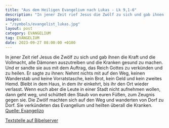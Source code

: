 ```yaml
---
title: "Aus dem Heiligen Evangelium nach Lukas - Lk 9,1-6"
description: "In jener Zeit rief Jesus die Zwölf zu sich und gab ihnen die Kraft und die Vollmacht, alle Dämonen auszutreiben und die Kranken gesund zu machen. Und er sandte sie aus mit dem Auftrag, das Reich Gottes zu verkünden und zu heilen. Er sagte zu ihnen: Nehmt nichts mit auf den Weg, k...."
images:
- "/symbols/evangelist_lukas.jpg"
layout: post
category: EVANGELIUM
tag: EVANGELIUM
date: 2023-09-27 08:00:00 +0100
---
```

In jener Zeit rief Jesus die Zwölf zu sich und gab ihnen die Kraft und die Vollmacht, alle Dämonen auszutreiben und die Kranken gesund zu machen.
Und er sandte sie aus mit dem Auftrag, das Reich Gottes zu verkünden und zu heilen.
Er sagte zu ihnen: Nehmt nichts mit auf den Weg, keinen Wanderstab und keine Vorratstasche, kein Brot, kein Geld und kein zweites Hemd.<!--more-->
Bleibt in dem Haus, in dem ihr einkehrt, bis ihr den Ort wieder verlasst.
Wenn euch aber die Leute in einer Stadt nicht aufnehmen wollen, dann geht weg, und schüttelt den Staub von euren Füßen, zum Zeugnis gegen sie.
Die Zwölf machten sich auf den Weg und wanderten von Dorf zu Dorf. Sie verkündeten das Evangelium und heilten überall die Kranken.<br>
[Quelle: Evangelizo](https://evangeliumtagfuertag.org/DE/gospel)

[Textstelle auf Bibelserver](https://www.bibleserver.com/EU/Lukas9,1-6)
